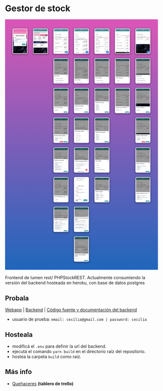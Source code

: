 # Gestor de stock

![App](img/app.png)

Frontend de lumen rest/ PHPStockREST.
Actualmente consumiendo la versión del backend hosteada en heroku, con base de datos postgres

## Probala
[Webapp](https://modulariz.github.io/chakra-stock/) |
[Backend](https://chakra-stock.herokuapp.com/) | [Código fuente y documentación del backend](https://github.com/Vagus-art/lumen-rest)

- usuario de prueba: `email: cecilia@gmail.com | password: cecilia`

## Hosteala

- modificá el `.env` para definir la url del backend.
- ejecutá el comando `yarn build` en el directorio raíz del repositorio.
- hostea la carpeta `build` como raíz.

## Más info

- [Quehaceres](https://trello.com/b/PnLwPmH8/app-de-stock) **(tablero de trello)**
